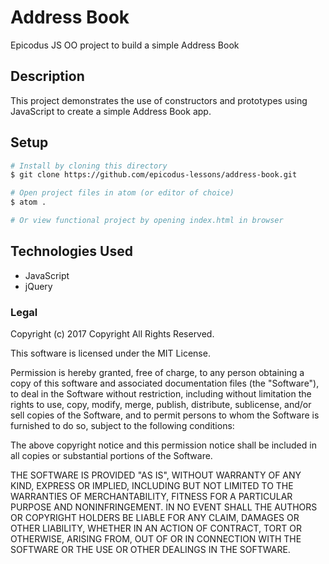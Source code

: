 # Address Book
Epicodus JS OO project to build a simple Address Book

## Description
This project demonstrates the use of constructors and prototypes using JavaScript to create a simple Address Book app.

## Setup
```bash
# Install by cloning this directory
$ git clone https://github.com/epicodus-lessons/address-book.git

# Open project files in atom (or editor of choice)
$ atom .

# Or view functional project by opening index.html in browser
```

## Technologies Used
* JavaScript
* jQuery

### Legal
Copyright (c) 2017 Copyright All Rights Reserved.

This software is licensed under the MIT License.

Permission is hereby granted, free of charge, to any person obtaining a copy of this software and associated documentation files (the "Software"), to deal in the Software without restriction, including without limitation the rights to use, copy, modify, merge, publish, distribute, sublicense, and/or sell copies of the Software, and to permit persons to whom the Software is furnished to do so, subject to the following conditions:

The above copyright notice and this permission notice shall be included in all copies or substantial portions of the Software.

THE SOFTWARE IS PROVIDED "AS IS", WITHOUT WARRANTY OF ANY KIND, EXPRESS OR IMPLIED, INCLUDING BUT NOT LIMITED TO THE WARRANTIES OF MERCHANTABILITY, FITNESS FOR A PARTICULAR PURPOSE AND NONINFRINGEMENT. IN NO EVENT SHALL THE AUTHORS OR COPYRIGHT HOLDERS BE LIABLE FOR ANY CLAIM, DAMAGES OR OTHER LIABILITY, WHETHER IN AN ACTION OF CONTRACT, TORT OR OTHERWISE, ARISING FROM, OUT OF OR IN CONNECTION WITH THE SOFTWARE OR THE USE OR OTHER DEALINGS IN THE SOFTWARE.
